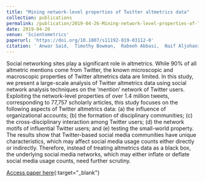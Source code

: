 ```yaml
---
title: "Mining network-level properties of Twitter altmetrics data"
collection: publications
permalink: /publication/2019-04-26-Mining-network-level-properties-of-Twitter-altmetrics-data
date: 2019-04-26
venue: 'Scientometrics'
paperurl: 'https://doi.org/10.1007/s11192-019-03112-0'
citation: ' Anwar Said,  Timothy Bowman,  Rabeeh Abbasi,  Naif Aljohani,  Saeed-Ul Hassan,  Raheel Nawaz, &quot;Mining network-level properties of Twitter altmetrics data.&quot; Scientometrics, 2019.'
---
```

Social networking sites play a significant role in altmetrics. While 90\% of all altmetric mentions come from Twitter, the known microscopic and macroscopic properties of Twitter altmetrics data are limited. In this study, we present a large-scale analysis of Twitter altmetrics data using social network analysis techniques on the ‘mention’ network of Twitter users. Exploiting the network-level properties of over 1.4 million tweets, corresponding to 77,757 scholarly articles, this study focuses on the following aspects of Twitter altmetrics data: (a) the influence of organizational accounts; (b) the formation of disciplinary communities; (c) the cross-disciplinary interaction among Twitter users; (d) the network motifs of influential Twitter users; and (e) testing the small-world property. The results show that Twitter-based social media communities have unique characteristics, which may affect social media usage counts either directly or indirectly. Therefore, instead of treating altmetrics data as a black box, the underlying social media networks, which may either inflate or deflate social media usage counts, need further scrutiny.

[Access paper here](https://doi.org/10.1007/s11192-019-03112-0){:target="_blank"}
